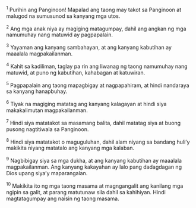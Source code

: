 <sup>1</sup>
Purihin ang Panginoon! Mapalad ang taong may takot sa Panginoon at malugod na sumusunod sa kanyang mga utos. 

<sup>2</sup>
Ang mga anak niya ay magiging matagumpay, dahil ang angkan ng mga namumuhay nang matuwid ay pagpapalain. 

<sup>3</sup>
Yayaman ang kanyang sambahayan, at ang kanyang kabutihan ay maaalala magpakailanman. 

<sup>4</sup>
Kahit sa kadiliman, taglay pa rin ang liwanag ng taong namumuhay nang matuwid, at puno ng kabutihan, kahabagan at katuwiran. 

<sup>5</sup>
Pagpapalain ang taong mapagbigay at nagpapahiram, at hindi nandaraya sa kanyang hanapbuhay. 

<sup>6</sup>
Tiyak na magiging matatag ang kanyang kalagayan at hindi siya makakalimutan magpakailanman. 

<sup>7</sup>
Hindi siya matatakot sa masamang balita, dahil matatag siya at buong pusong nagtitiwala sa Panginoon. 

<sup>8</sup>
Hindi siya matatakot o maguguluhan, dahil alam niyang sa bandang huliʼy makikita niyang matatalo ang kanyang mga kalaban. 

<sup>9</sup>
Nagbibigay siya sa mga dukha, at ang kanyang kabutihan ay maaalala magpakailanman. Ang kanyang kakayahan ay lalo pang dadagdagan ng Dios upang siyaʼy maparangalan. 

<sup>10</sup>
Makikita ito ng mga taong masama at magngangalit ang kanilang mga ngipin sa galit, at parang matutunaw sila dahil sa kahihiyan. Hindi magtatagumpay ang naisin ng taong masama.